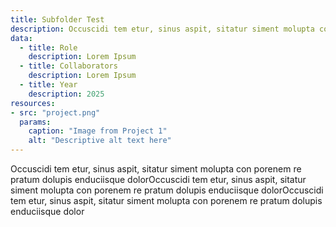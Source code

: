 ```yaml
---
title: Subfolder Test
description: Occuscidi tem etur, sinus aspit, sitatur siment molupta con porenem re pratum dolupis enduciisque dolor
data:
  - title: Role
    description: Lorem Ipsum
  - title: Collaborators
    description: Lorem Ipsum
  - title: Year
    description: 2025
resources:
- src: "project.png"
  params:
    caption: "Image from Project 1"
    alt: "Descriptive alt text here"
---
```


Occuscidi tem etur, sinus aspit, sitatur siment molupta con porenem re pratum dolupis enduciisque dolorOccuscidi tem etur, sinus aspit, sitatur siment molupta con porenem re pratum dolupis enduciisque dolorOccuscidi tem etur, sinus aspit, sitatur siment molupta con porenem re pratum dolupis enduciisque dolor